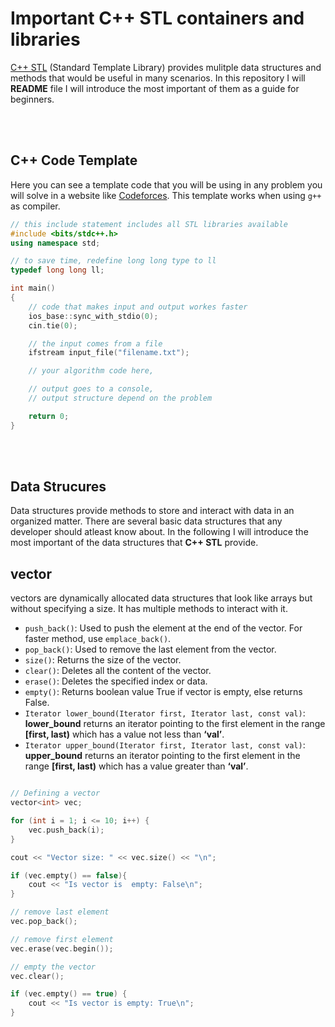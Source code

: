 # **Important C++ STL containers and libraries**


[C++ STL](https://cplusplus.com/reference/) (Standard Template Library) provides mulitple data structures and methods that would be useful in many scenarios. In this repository I will **README** file I will introduce the most important of them as a guide for beginners.

<br> <br>

## **C++ Code Template**
Here you can see a template code that you will be using in any problem you will solve in a website like [Codeforces](https://codeforces.com/). This template works when using `g++` as compiler. 
```c++
// this include statement includes all STL libraries available
#include <bits/stdc++.h>
using namespace std;

// to save time, redefine long long type to ll 
typedef long long ll;

int main()
{
    // code that makes input and output workes faster
    ios_base::sync_with_stdio(0);
    cin.tie(0);

    // the input comes from a file
    ifstream input_file("filename.txt");

    // your algorithm code here, 

    // output goes to a console, 
    // output structure depend on the problem 

    return 0;
}
```

<br> <br>

## **Data Strucures**
Data structures provide methods to store and interact with data in an organized matter. There are several basic data structures that any developer should atleast know about. In the following I will introduce the most important of the data structures that **C++ STL** provide. 


## vector 
vectors are dynamically allocated data structures that look like arrays but without specifying a size. It has multiple methods to interact with it. 

* `push_back()`: Used to push the element at the end of the vector. For faster method, use `emplace_back()`.
* `pop_back()`: Used to remove the last element from the vector.
* `size()`: Returns the size of the vector.
* `clear()`: Deletes all the content of the vector.
* `erase()`: Deletes the specified index or data.
* `empty()`: Returns boolean value True if vector is empty, else returns False.
* `Iterator lower_bound(Iterator first, Iterator last, const val)`: **lower_bound** returns an iterator pointing to the first element in the range **[first, last)** which has a value not less than **‘val’**.
* `Iterator upper_bound(Iterator first, Iterator last, const val)`: **upper_bound** returns an iterator pointing to the first element in the range **[first, last)** which has a value greater than **‘val’**.

```c++

// Defining a vector
vector<int> vec;

for (int i = 1; i <= 10; i++) {
    vec.push_back(i);
}

cout << "Vector size: " << vec.size() << "\n";

if (vec.empty() == false){
    cout << "Is vector is  empty: False\n";
}

// remove last element
vec.pop_back();

// remove first element
vec.erase(vec.begin());

// empty the vector
vec.clear();

if (vec.empty() == true) {
    cout << "Is vector is empty: True\n";
}

```